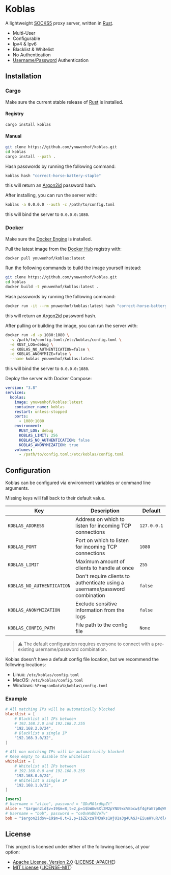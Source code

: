 # Koblas

A lightweight [SOCKS5](https://datatracker.ietf.org/doc/html/rfc1928) proxy server, written in [Rust](https://rust-lang.org).

* Multi-User
* Configurable
* Ipv4 & Ipv6
* Blacklist & Whitelist
* No Authentication
* [Username/Password](https://datatracker.ietf.org/doc/html/rfc1929) Authentication

## Installation

### Cargo

Make sure the current stable release of [Rust](https://rust-lang.org/tools/install) is installed.

#### Registry

```bash
cargo install koblas
```

#### Manual

```bash
git clone https://github.com/ynuwenhof/koblas.git
cd koblas
cargo install --path .
```

Hash passwords by running the following command:

```bash
koblas hash "correct-horse-battery-staple"
```

this will return an [Argon2id](https://en.wikipedia.org/wiki/Argon2) password hash.

After installing, you can run the server with:

```bash
koblas -a 0.0.0.0 --auth -c /path/to/config.toml
```

this will bind the server to `0.0.0.0:1080`.

### Docker

Make sure the [Docker Engine](https://docs.docker.com/engine/install) is installed.

Pull the latest image from the [Docker Hub](https://hub.docker.com) registry with:

```bash
docker pull ynuwenhof/koblas:latest
```

Run the following commands to build the image yourself instead:

```bash
git clone https://github.com/ynuwenhof/koblas.git
cd koblas
docker build -t ynuwenhof/koblas:latest .
```

Hash passwords by running the following command:

```bash
docker run -it --rm ynuwenhof/koblas:latest hash "correct-horse-battery-staple"
```

this will return an [Argon2id](https://en.wikipedia.org/wiki/Argon2) password hash.

After pulling or building the image, you can run the server with:

```bash
docker run -d -p 1080:1080 \
  -v /path/to/config.toml:/etc/koblas/config.toml \
  -e RUST_LOG=debug \
  -e KOBLAS_NO_AUTHENTICATION=false \
  -e KOBLAS_ANONYMIZE=false \
  --name koblas ynuwenhof/koblas:latest
```

this will bind the server to `0.0.0.0:1080`.

Deploy the server with Docker Compose:

```yaml
version: "3.8"
services:
  koblas:
    image: ynuwenhof/koblas:latest
    container_name: koblas
    restart: unless-stopped
    ports:
      - 1080:1080
    environment:
      RUST_LOG: debug
      KOBLAS_LIMIT: 256
      KOBLAS_NO_AUTHENTICATION: false
      KOBLAS_ANONYMIZATION: true
    volumes:
      - /path/to/config.toml:/etc/koblas/config.toml
```

## Configuration

Koblas can be configured via environment variables or command line arguments.

Missing keys will fall back to their default value.

| Key                        | Description                                                                 | Default     |
|----------------------------|-----------------------------------------------------------------------------|-------------|
| `KOBLAS_ADDRESS`           | Address on which to listen for incoming TCP connections                     | `127.0.0.1` |
| `KOBLAS_PORT`              | Port on which to listen for incoming TCP connections                        | `1080`      |
| `KOBLAS_LIMIT`             | Maximum amount of clients to handle at once                                 | `255`       |
| `KOBLAS_NO_AUTHENTICATION` | Don't require clients to authenticate using a username/password combination | `false`     |
| `KOBLAS_ANONYMIZATION`     | Exclude sensitive information from the logs                                 | `false`     |
| `KOBLAS_CONFIG_PATH`       | File path to the config file                                                | `None`      |

> :warning: The default configuration requires everyone to connect with a pre-existing username/password combination.

Koblas doesn't have a default config file location, but we recommend the following locations:

* Linux: `/etc/koblas/config.toml`
* MacOS: `/etc/koblas/config.toml`
* Windows: `%ProgramData%\koblas\config.toml`

### Example

```toml
# All matching IPs will be automatically blocked
blacklist = [
    # Blacklist all IPs between
    # 192.168.2.0 and 192.168.2.255
    "192.168.2.0/24",
    # Blacklist a single IP
    "192.168.3.0/32",
]

# All non matching IPs will be automatically blocked
# Keep empty to disable the whitelist
whitelist = [
    # Whitelist all IPs between
    # 192.168.0.0 and 192.168.0.255
    "192.168.0.0/24",
    # Whitelist a single IP
    "192.168.1.0/32",
]

[users]
# Username = "alice", password = "QDuMGlxdhpZt"
alice = "$argon2id$v=19$m=8,t=2,p=1$bWUwSXl2M2pYNU9xcVBocw$f4gFaE7p0qWRKw"
# Username = "bob", password = "ceQvWaDGVeTv"
bob = "$argon2id$v=19$m=8,t=2,p=1$ZExzaTM3aks1WjU1a3g4UA$J+EiueHYuR/dlA"
```
 
## License

This project is licensed under either of the following licenses, at your option:

* [Apache License, Version 2.0](https://apache.org/licenses/LICENSE-2.0)
  ([LICENSE-APACHE](https://github.com/ynuwenhof/koblas/blob/main/LICENSE-APACHE))
* [MIT License](https://opensource.org/licenses/MIT)
  ([LICENSE-MIT](https://github.com/ynuwenhof/koblas/blob/main/LICENSE-MIT))
